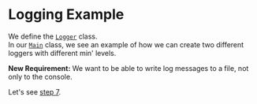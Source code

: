 # Logging Example

We define the [`Logger`](src/csc301/loggingExample/Logger.java) class.     
In our [`Main`](src/csc301/loggingExample/Main.java) class, we see an example of how we can create two different loggers with different min' levels.

__New Requirement:__ We want to be able to write log messages to a file, not only to the console.

Let's see [step 7](https://github.com/csc301-fall2014/LoggingExample/tree/step7).
